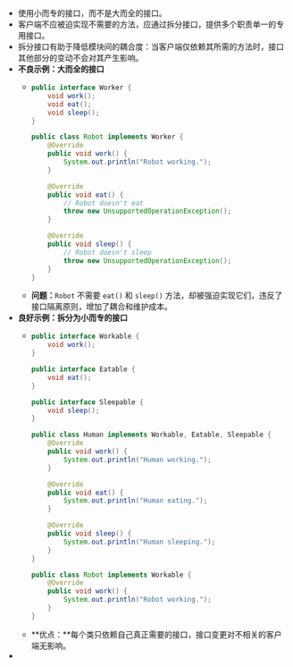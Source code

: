 - 使用小而专的接口，而不是大而全的接口。
- 客户端不应被迫实现不需要的方法，应通过拆分接口，提供多个职责单一的专用接口。
- 拆分接口有助于降低模块间的耦合度：当客户端仅依赖其所需的方法时，接口其他部分的变动不会对其产生影响。
- **不良示例：大而全的接口**
	- ```java
	  public interface Worker {
	      void work();
	      void eat();
	      void sleep();
	  }
	  
	  public class Robot implements Worker {
	      @Override
	      public void work() {
	          System.out.println("Robot working.");
	      }
	  
	      @Override
	      public void eat() {
	          // Robot doesn't eat
	          throw new UnsupportedOperationException();
	      }
	  
	      @Override
	      public void sleep() {
	          // Robot doesn't sleep
	          throw new UnsupportedOperationException();
	      }
	  }
	  ```
	- **问题：**`Robot` 不需要 `eat()` 和 `sleep()` 方法，却被强迫实现它们，违反了接口隔离原则，增加了耦合和维护成本。
- **良好示例：拆分为小而专的接口**
	- ```java
	  public interface Workable {
	      void work();
	  }
	  
	  public interface Eatable {
	      void eat();
	  }
	  
	  public interface Sleepable {
	      void sleep();
	  }
	  
	  public class Human implements Workable, Eatable, Sleepable {
	      @Override
	      public void work() {
	          System.out.println("Human working.");
	      }
	  
	      @Override
	      public void eat() {
	          System.out.println("Human eating.");
	      }
	  
	      @Override
	      public void sleep() {
	          System.out.println("Human sleeping.");
	      }
	  }
	  
	  public class Robot implements Workable {
	      @Override
	      public void work() {
	          System.out.println("Robot working.");
	      }
	  }
	  ```
	- **优点：**每个类只依赖自己真正需要的接口，接口变更对不相关的客户端无影响。
-